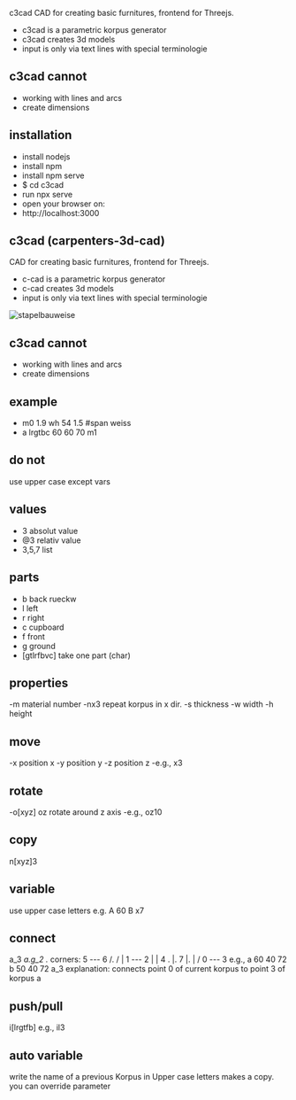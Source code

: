 c3cad
CAD for creating basic furnitures, frontend for Threejs.
- c3cad is a parametric korpus generator
- c3cad creates 3d models
- input is only via text lines with special terminologie

c3cad cannot
-------------
- working with lines and arcs
- create dimensions

installation
---
- install nodejs
- install npm
- install npm serve
- $ cd c3cad
- run npx serve
- open your browser on: 
- http://localhost:3000

c3cad
(carpenters-3d-cad)
---
CAD for creating basic furnitures, frontend for Threejs.
- c-cad is a parametric korpus generator
- c-cad creates 3d models
- input is only via text lines with special terminologie
  
![stapelbauweise](https://github.com/user-attachments/assets/4222bfcc-4953-43bf-9bf2-89368eee227f)

c3cad cannot
-------------
- working with lines and arcs
- create dimensions

example
---
- m0 1.9 wh 54 1.5 #span weiss
- a lrgtbc  60 60 70 m1

do not
---
use upper case except vars


values
---
- 3 absolut value
- @3 relativ value
- 3,5,7 list

parts
---
- b back rueckw
- l left
- r right
- c cupboard
- f front
- g ground
- [gtlrfbvc] take one part (char)

properties
---
-m material number
-nx3 repeat korpus in x dir.
-s thickness
-w width
-h height 

move
---
-x position x
-y position y
-z position z
-e.g., x3

rotate
---
-o[xyz] oz rotate around z axis
-e.g., oz10

copy
---
n[xyz]3


variable
---
use upper case letters
e.g.
A 60
B x7

connect
---
a_3
<name>_<corner>
a.g_2
<name>.<part>_<corner>
corners:
      5 --- 6
    /.    / |
  1 --- 2  |
  | 4 . |. 7
  |.    | /
  0 --- 3 
e.g.,
a 60 40 72
b 50 40 72 a_3
explanation: connects point 0
of current korpus to point 3 of
korpus a

push/pull
---
<part>i[lrgtfb]<value>
e.g., il3



auto variable
---
write the name of a previous Korpus
in Upper case letters makes a copy.
you can override parameter
